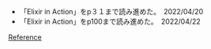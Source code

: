 - 「Elixir in Action」をp３１まで読み進めた。　2022/04/20
- 「Elixir in Action」をp100まで読み進めた。　2022/04/22

[Reference](https://www.manning.com/books/elixir-in-action-second-edition)
